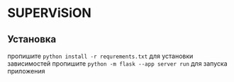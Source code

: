 # SUPERViSiON
## Установка
пропишите `python install -r requrements.txt` для установки зависимостей
пропишите `python -m flask --app server run` для запуска приложения
